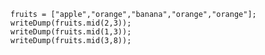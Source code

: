 
```luceescript+trycf
fruits = ["apple","orange","banana","orange","orange"];
writeDump(fruits.mid(2,3));
writeDump(fruits.mid(1,3));
writeDump(fruits.mid(3,8));
```
